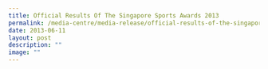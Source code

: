 ```yaml
---
title: Official Results Of The Singapore Sports Awards 2013
permalink: /media-centre/media-release/official-results-of-the-singapore-sports-awards-2013/
date: 2013-06-11
layout: post
description: ""
image: ""
---
```

